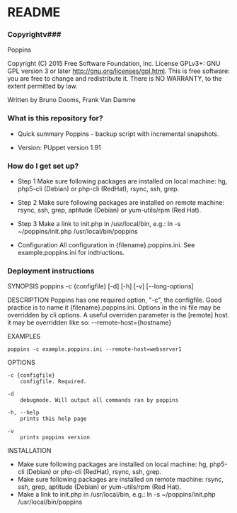 # README #
### Copyrightv###
Poppins 

Copyright (C) 2015 Free Software Foundation, Inc.
License GPLv3+: GNU GPL version 3 or later <http://gnu.org/licenses/gpl.html>.
This is free software: you are free to change and redistribute it.
There is NO WARRANTY, to the extent permitted by law.

Written by Bruno Dooms, Frank Van Damme

### What is this repository for? ###
* Quick summary
Poppins - backup script with incremental snapshots. 

* Version:
PUppet version 1.91

### How do I get set up? ###
* Step 1
  Make sure following packages are installed on local machine: hg, php5-cli (Debian) or php-cli (RedHat), rsync, ssh, grep. 
* Step 2
  Make sure following packages are installed on remote machine: rsync, ssh, grep, aptitude (Debian) or yum-utils/rpm (Red Hat). 
* Step 3
  Make a link to init.php in /usr/local/bin, e.g.:
        ln -s ~/poppins/init.php /usr/local/bin/poppins

* Configuration
All configuration in {filename}.poppins.ini. See example.poppins.ini for indtructions.

### Deployment instructions ###

SYNOPSIS
    poppins -c {configfile} [-d] [-h] [-v] [--long-options]

DESCRIPTION
    Poppins has one required option, "-c", the configfile. Good practice is to name it {filename}.poppins.ini. Options in the ini file may be overridden by cli options. A useful overriden parameter is the [remote] host. it may be overridden like so: --remote-host={hostname} 

EXAMPLES

    poppins -c example.poppins.ini --remote-host=webserver1

OPTIONS

    -c {configfile}
        configfile. Required. 

    -d 
        debugmode. Will output all commands ran by poppins

    -h, --help
        prints this help page

    -v
        prints poppins version

INSTALLATION

* Make sure following packages are installed on local machine: hg, php5-cli (Debian) or php-cli (RedHat), rsync, ssh, grep. 
* Make sure following packages are installed on remote machine: rsync, ssh, grep, aptitude (Debian) or yum-utils/rpm (Red Hat). 
* Make a link to init.php in /usr/local/bin, e.g.:
        ln -s ~/poppins/init.php /usr/local/bin/poppins